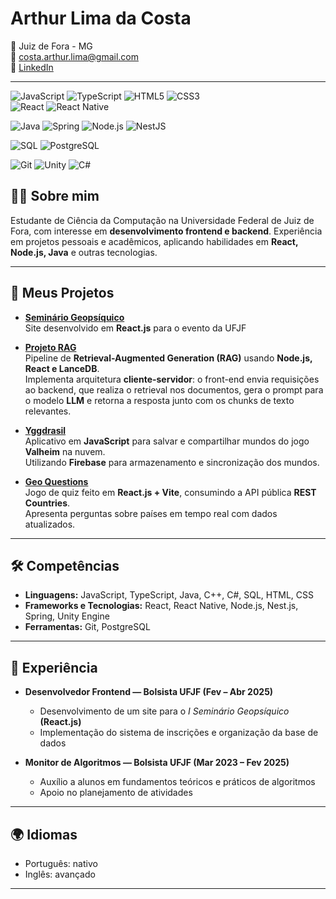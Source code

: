 # Arthur Lima da Costa

📍 Juiz de Fora - MG  
📧 costa.arthur.lima@gmail.com  
🔗 [LinkedIn](https://www.linkedin.com/in/arthur-lima-da-costa-680790213/)

---
![JavaScript](https://img.shields.io/badge/JavaScript-F7DF1E?style=for-the-badge&logo=javascript&logoColor=black)
![TypeScript](https://img.shields.io/badge/TypeScript-3178C6?style=for-the-badge&logo=typescript&logoColor=white)
![HTML5](https://img.shields.io/badge/HTML5-E34F26?style=for-the-badge&logo=html5&logoColor=white)
![CSS3](https://img.shields.io/badge/CSS3-1572B6?style=for-the-badge&logo=css3&logoColor=white)  
![React](https://img.shields.io/badge/React-20232A?style=for-the-badge&logo=react&logoColor=61DAFB)
![React Native](https://img.shields.io/badge/React_Native-20232A?style=for-the-badge&logo=react&logoColor=61DAFB)

![Java](https://img.shields.io/badge/Java-ED8B00?style=for-the-badge&logo=openjdk&logoColor=white)
![Spring](https://img.shields.io/badge/Spring-6DB33F?style=for-the-badge&logo=spring&logoColor=white)
![Node.js](https://img.shields.io/badge/Node.js-339933?style=for-the-badge&logo=node.js&logoColor=white)
![NestJS](https://img.shields.io/badge/NestJS-E0234E?style=for-the-badge&logo=nestjs&logoColor=white)

![SQL](https://img.shields.io/badge/SQL-025E8C?style=for-the-badge&logo=database&logoColor=white)
![PostgreSQL](https://img.shields.io/badge/PostgreSQL-316192?style=for-the-badge&logo=postgresql&logoColor=white)

![Git](https://img.shields.io/badge/Git-F05032?style=for-the-badge&logo=git&logoColor=white)
![Unity](https://img.shields.io/badge/Unity-100000?style=for-the-badge&logo=unity&logoColor=white)
![C#](https://img.shields.io/badge/C%23-239120?style=for-the-badge&logo=c-sharp&logoColor=white)

## 👨‍💻 Sobre mim
Estudante de Ciência da Computação na Universidade Federal de Juiz de Fora, com interesse em **desenvolvimento frontend e backend**. Experiência em projetos pessoais e acadêmicos, aplicando habilidades em **React, Node.js, Java** e outras tecnologias.

---
## 🚀 Meus Projetos

- [**Seminário Geopsíquico**](https://seminario-geopsiquico-ufjf.vercel.app/)  
  Site desenvolvido em **React.js** para o evento da UFJF

- [**Projeto RAG**](https://github.com/Arthur-lc/RAG)  
  Pipeline de **Retrieval-Augmented Generation (RAG)** usando **Node.js, React e LanceDB**.  
  Implementa arquitetura **cliente-servidor**: o front-end envia requisições ao backend, que realiza o retrieval nos documentos, gera o prompt para o modelo **LLM** e retorna a resposta junto com os chunks de texto relevantes.  

- [**Yggdrasil**](https://github.com/Arthur-lc/Yggdrasil)  
  Aplicativo em **JavaScript** para salvar e compartilhar mundos do jogo **Valheim** na nuvem.  
  Utilizando **Firebase** para armazenamento e sincronização dos mundos.

- [**Geo Questions**](https://github.com/Arthur-lc/geo-questions)  
  Jogo de quiz feito em **React.js + Vite**, consumindo a API pública **REST Countries**.  
  Apresenta perguntas sobre países em tempo real com dados atualizados.
  
---

## 🛠️ Competências
- **Linguagens:** JavaScript, TypeScript, Java, C++, C#, SQL, HTML, CSS
- **Frameworks e Tecnologias:** React, React Native, Node.js, Nest.js, Spring, Unity Engine  
- **Ferramentas:** Git, PostgreSQL

---

## 💼 Experiência
- **Desenvolvedor Frontend — Bolsista UFJF (Fev – Abr 2025)**  
  - Desenvolvimento de um site para o *I Seminário Geopsíquico* **(React.js)**  
  - Implementação do sistema de inscrições e organização da base de dados  

- **Monitor de Algoritmos — Bolsista UFJF (Mar 2023 – Fev 2025)**  
  - Auxílio a alunos em fundamentos teóricos e práticos de algoritmos  
  - Apoio no planejamento de atividades  

---

## 🌍 Idiomas
- Português: nativo  
- Inglês: avançado  

---
